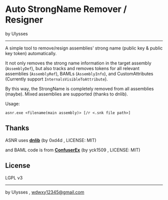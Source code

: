 # Auto StrongName Remover / Resigner

by Ulysses

---

A simple tool to remove/resign assemblies' strong name (public key & public key token) automatically. 

It not only removes the strong name information in the target assembly (`AssemblyDef`), but also tracks and removes tokens for all relevant assemblies (`AssemblyRef`), BAMLs (`AssemblyInfo`), and CustomAttributes (Currently support `InternalsVisibleToAttribute`). 

By this way, the StrongName is completely removed from all assemblies (maybe). Mixed assemblies are supported (thanks to dnlib).

Usage:

	asnr.exe <filename(main assembly)> [/r <.snk file path>]

## Thanks
ASNR uses [**dnlib**](https://github.com/0xd4d/dnlib) (by 0xd4d , LICENSE: MIT)

and BAML code is from [**ConfuserEx**](https://github.com/yck1509/ConfuserEx) (by yck1509 , LICENSE: MIT)


## License

LGPL v3

---

by Ulysses , wdwxy12345@gmail.com
